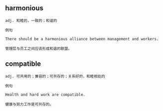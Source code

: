 ## harmonious
```
adj. 和睦的，一致的；和谐的

例句

There should be a harmonious alliance between management and workers.

管理层与员工之间应该形成和谐的联盟。
```
## compatible
```
adj. 可共用的；兼容的；可共存的；关系好的，和睦相处的

例句

Health and hard work are compatible.

健康与努力工作是可共存的。
```